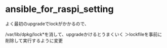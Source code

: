 # ansible_for_raspi_setting
よく最初のupgradeでlockがかかるので、

/var/lib/dpkg/lock*を消して、upgradeかけるとうまくいく
＞lockfileを事前に削除して実行するように変更

